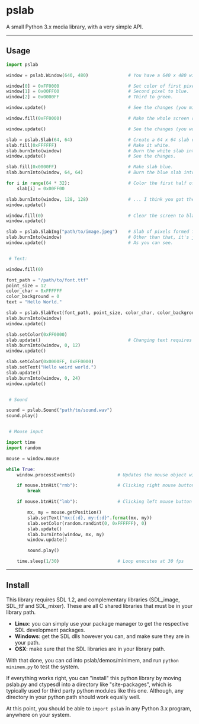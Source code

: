 pslab
=====

A small Python 3.x media library, with a very simple API.

---

Usage
-----

```py
import pslab

window = pslab.Window(640, 480)               # You have a 640 x 480 window.

window[0] = 0xFF0000                          # Set color of first pixel to red.
window[1] = 0x00FF00                          # Second pixel to blue.
window[2] = 0x0000FF                          # Third to green.

window.update()                               # See the changes (you might have to squint).

window.fill(0xFF0000)                         # Make the whole screen red.

window.update()                               # See the changes (you won't have to squint this time).

slab = pslab.Slab(64, 64)                     # Create a 64 x 64 slab of pixels (black by default).
slab.fill(0xFFFFFF)                           # Make it white.
slab.burnInto(window)                         # Burn the white slab into the red window, at origin.
window.update()                               # See the changes.

slab.fill(0x0000FF)                           # Make slab blue.
slab.burnInto(window, 64, 64)                 # Burn the blue slab into the red window, at x:64, y:64.

for i in range(64 * 32):                      # Color the first half of the slab green.
	slab[i] = 0x00FF00

slab.burnInto(window, 128, 128)               # ... I think you got the idea.
window.update()

window.fill(0)                                # Clear the screen to black.
window.update()

slab = pslab.SlabImg("path/to/image.jpeg")    # Slab of pixels formed from an image.
slab.burnInto(window)                         # Other than that, it's just a regular slab.
window.update()                               # As you can see.


 # Text:

window.fill(0)

font_path = "/path/to/font.ttf"
point_size = 12
color_char = 0xFFFFFF
color_background = 0
text = "Hello World."

slab = pslab.SlabText(font_path, point_size, color_char, color_background, text)
slab.burnInto(window)
window.update()

slab.setColor(0xFF0000)
slab.update()                                 # Changing text requires update - text is rendered to slab.
slab.burnInto(window, 0, 12)
window.update()

slab.setColor(0x0000FF, 0xFF0000)
slab.setText("Hello weird world.")
slab.update()
slab.burnInto(window, 0, 24)
window.update()


 # Sound

sound = pslab.Sound("path/to/sound.wav")
sound.play()


 # Mouse input

import time
import random

mouse = window.mouse

while True:
	window.processEvents()                # Updates the mouse object with relevant data

	if mouse.btnHit("rmb"):               # Clicking right mouse button breaks loop
		break

	if mouse.btnHit("lmb"):               # Clicking left mouse button marks the coordinate

		mx, my = mouse.getPosition()
		slab.setText("mx:{:d}, my:{:d}".format(mx, my))
		slab.setColor(random.randint(0, 0xFFFFFF), 0)
		slab.update()
		slab.burnInto(window, mx, my)
		window.update()

		sound.play()

	time.sleep(1/30)                      # Loop executes at 30 fps
```

---

Install
-------

This library requires SDL 1.2, and complementary libraries (SDL_image, SDL_ttf and SDL_mixer). These are all C shared libraries that must be in your library path.

* __Linux__: you can simply use your package manager to get the respective SDL development packages.
* __Windows__: get the SDL dlls however you can, and make sure they are in your path.
* __OSX__: make sure that the SDL libraries are in your library path.

With that done, you can cd into pslab/demos/minimem, and run `python minimem.py` to test the system.

If everything works right, you can "install" this python library by moving pslab.py and ctypesdl into a directory like "site-packages", which is typically used for third party python modules like this one. Although, any directory in your python path should work equally well.

At this point, you should be able to `import pslab` in any Python 3.x program, anywhere on your system.
